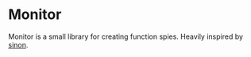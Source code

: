 # Monitor

Monitor is a small library for creating function spies. Heavily inspired by [sinon](http://sinonjs.org/).